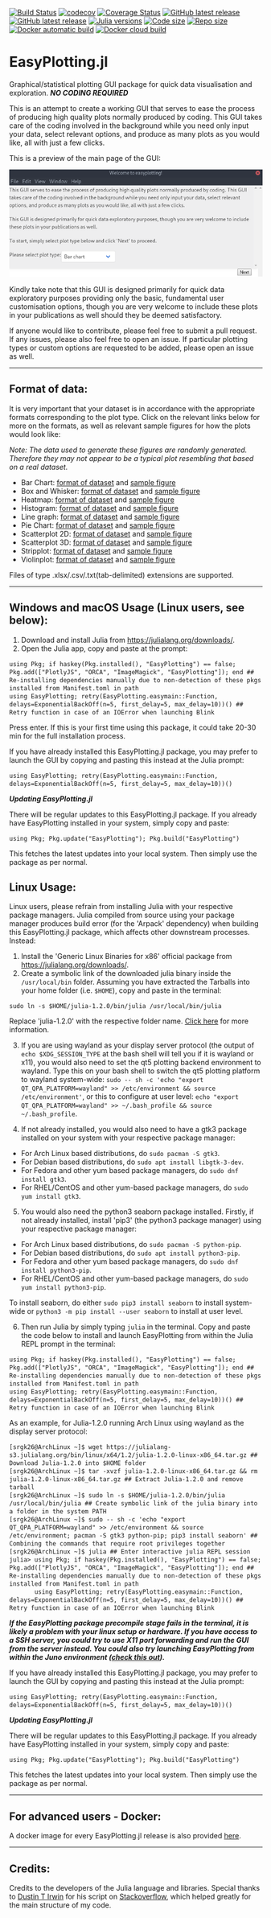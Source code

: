 [![Build Status](https://travis-ci.org/srgk26/EasyPlotting.jl.svg?branch=master)](https://travis-ci.org/srgk26/EasyPlotting.jl)
[![codecov](https://codecov.io/gh/srgk26/EasyPlotting.jl/branch/master/graph/badge.svg)](https://codecov.io/gh/srgk26/EasyPlotting.jl)
[![Coverage Status](https://coveralls.io/repos/github/srgk26/EasyPlotting.jl/badge.png?branch=master)](https://coveralls.io/github/srgk26/EasyPlotting.jl?branch=master)
[![GitHub latest release](https://img.shields.io/badge/latest-v0.1.0-blue)](https://github.com/srgk26/EasyPlotting.jl)
[![GitHub latest release](https://img.shields.io/badge/stable-v0.1.0-green)](https://github.com/srgk26/EasyPlotting.jl/releases)
[![Julia versions](https://img.shields.io/badge/julia-1.1%20%7C%201.2-blue)](https://julialang.org/)
[![Code size](https://img.shields.io/github/languages/code-size/srgk26/EasyPlotting.jl)](https://github.com/srgk26/EasyPlotting.jl)
[![Repo size](https://img.shields.io/github/repo-size/srgk26/EasyPlotting.jl)](https://github.com/srgk26/EasyPlotting.jl)
[![Docker automatic build](https://img.shields.io/docker/automated/srgk26/easyplotting)](https://hub.docker.com/r/srgk26/easyplotting/tags)
[![Docker cloud build](https://img.shields.io/docker/cloud/build/srgk26/easyplotting)](https://hub.docker.com/r/srgk26/easyplotting/tags)

# EasyPlotting.jl
Graphical/statistical plotting GUI package for quick data visualisation and exploration. ***NO CODING REQUIRED***

This is an attempt to create a working GUI that serves to ease the process of producing high quality plots normally produced by coding. This GUI takes care of the coding involved in the background while you need only input your data, select relevant options, and produce as many plots as you would like, all with just a few clicks.

This is a preview of the main page of the GUI:

![Alt text](/Figures/mainpage_GUI.png?raw=true "Mainpage GUI")

Kindly take note that this GUI is designed primarily for quick data exploratory purposes providing only the basic, fundamental user customisation options, though you are very welcome to include these plots in your publications as well should they be deemed satisfactory.

If anyone would like to contribute, please feel free to submit a pull request. If any issues, please also feel free to open an issue. If particular plotting types or custom options are requested to be added, please open an issue as well.

***

## Format of data:

It is very important that your dataset is in accordance with the appropriate formats corresponding to the plot type. Click on the relevant links below for more on the formats, as well as relevant sample figures for how the plots would look like:

*Note: The data used to generate these figures are randomly generated. Therefore they may not appear to be a typical plot resembling that based on a real dataset.*

* Bar Chart: [format of dataset](/Figures/Barchart/barchart_dataformat.png) and [sample figure](/Figures/Barchart/barchart_sampleimage.png)
* Box and Whisker: [format of dataset](/Figures/BoxandWhisker/boxandwhisker_dataformat.png) and [sample figure](/Figures/BoxandWhisker/boxandwhisker_sampleimage.png)
* Heatmap: [format of dataset](/Figures/Heatmap/heatmap_dataformat.png) and [sample figure](/Figures/Heatmap/heatmap_sampleimage.png)
* Histogram: [format of dataset](/Figures/Histogram/histogram_dataformat.png) and [sample figure](/Figures/Histogram/histogram_sampleimage.png)
* Line graph: [format of dataset](/Figures/Linegraph/linegraph_dataformat.png) and [sample figure](/Figures/Linegraph/linegraph_sampleimage.png)
* Pie Chart: [format of dataset](/Figures/Piechart/piechart_dataformat.png) and [sample figure](/Figures/Piechart/piechart_sampleimage.png)
* Scatterplot 2D: [format of dataset](/Figures/Scatterplot2d/scatterplot2d_dataformat.png) and [sample figure](/Figures/Scatterplot2d/scatterplot2d_sampleimage.png)
* Scatterplot 3D: [format of dataset](/Figures/Scatterplot3d/scatterplot3d_dataformat.png) and [sample figure](/Figures/Scatterplot3d/scatterplot3d_sampleimage.png)
* Stripplot: [format of dataset](/Figures/Stripplot/stripplot_dataformat.png) and [sample figure](/Figures/Stripplot/stripplot_sampleimage.png)
* Violinplot: [format of dataset](/Figures/Violinplot/violinplot_dataformat.png) and [sample figure](/Figures/Violinplot/violinplot_sampleimage.png)

Files of type .xlsx/.csv/.txt(tab-delimited) extensions are supported.

***

## Windows and macOS Usage (Linux users, see below):

1. Download and install Julia from https://julialang.org/downloads/.
2. Open the Julia app, copy and paste at the prompt:

```
using Pkg; if haskey(Pkg.installed(), "EasyPlotting") == false; Pkg.add(["PlotlyJS", "ORCA", "ImageMagick", "EasyPlotting"]); end ## Re-installing dependencies manually due to non-detection of these pkgs installed from Manifest.toml in path
using EasyPlotting; retry(EasyPlotting.easymain::Function, delays=ExponentialBackOff(n=5, first_delay=5, max_delay=10))() ## Retry function in case of an IOError when launching Blink
```

Press enter. If this is your first time using this package, it could take 20-30 min for the full installation process.

If you have already installed this EasyPlotting.jl package, you may prefer to launch the GUI by copying and pasting this instead at the Julia prompt:

```
using EasyPlotting; retry(EasyPlotting.easymain::Function, delays=ExponentialBackOff(n=5, first_delay=5, max_delay=10))() 
```

***Updating EasyPlotting.jl***

There will be regular updates to this EasyPlotting.jl package. If you already have EasyPlotting installed in your system, simply copy and paste:

```
using Pkg; Pkg.update("EasyPlotting"); Pkg.build("EasyPlotting")
```

This fetches the latest updates into your local system. Then simply use the package as per normal.

## Linux Usage:

Linux users, please refrain from installing Julia with your respective package managers. Julia compiled from source using your package manager produces build error (for the 'Arpack' dependency) when building this EasyPlotting.jl package, which affects other downstream processes. Instead:

1. Install the 'Generic Linux Binaries for x86' official package from https://julialang.org/downloads/.
2. Create a symbolic link of the downloaded julia binary inside the `/usr/local/bin` folder. Assuming you have extracted the Tarballs into your home folder (i.e. `$HOME`), copy and paste in the terminal:

```
sudo ln -s $HOME/julia-1.2.0/bin/julia /usr/local/bin/julia
```

Replace 'julia-1.2.0' with the respective folder name. [Click here](https://julialang.org/downloads/platform.html) for more information.

3. If you are using wayland as your display server protocol (the output of `echo $XDG_SESSION_TYPE` at the bash shell will tell you if it is wayland or x11), you would also need to set the qt5 plotting backend environment to wayland. Type this on your bash shell to switch the qt5 plotting platform to wayland system-wide: `sudo -- sh -c 'echo "export QT_QPA_PLATFORM=wayland" >> /etc/environment && source /etc/environment'`, or this to configure at user level: `echo "export QT_QPA_PLATFORM=wayland" >> ~/.bash_profile && source ~/.bash_profile`.

4. If not already installed, you would also need to have a gtk3 package installed on your system with your respective package manager:

* For Arch Linux based distributions, do `sudo pacman -S gtk3`.<br>
* For Debian based distributions, do `sudo apt install libgtk-3-dev`.<br>
* For Fedora and other yum based package managers, do `sudo dnf install gtk3`.<br>
* For RHEL/CentOS and other yum-based package managers, do `sudo yum install gtk3`.

5. You would also need the python3 seaborn package installed. Firstly, if not already installed, install 'pip3' (the python3 package manager) using your respective package manager:

* For Arch Linux based distributions, do `sudo pacman -S python-pip`.<br>
* For Debian based distributions, do `sudo apt install python3-pip`.<br>
* For Fedora and other yum based package managers, do `sudo dnf install python3-pip`.<br>
* For RHEL/CentOS and other yum-based package managers, do `sudo yum install python3-pip`.

To install seaborn, do either `sudo pip3 install seaborn` to install system-wide or `python3 -m pip install --user seaborn` to install at user level.

6. Then run Julia by simply typing `julia` in the terminal. Copy and paste the code below to install and launch EasyPlotting from within the Julia REPL prompt in the terminal:

```
using Pkg; if haskey(Pkg.installed(), "EasyPlotting") == false; Pkg.add(["PlotlyJS", "ORCA", "ImageMagick", "EasyPlotting"]); end ## Re-installing dependencies manually due to non-detection of these pkgs installed from Manifest.toml in path
using EasyPlotting; retry(EasyPlotting.easymain::Function, delays=ExponentialBackOff(n=5, first_delay=5, max_delay=10))() ## Retry function in case of an IOError when launching Blink
```

As an example, for Julia-1.2.0 running Arch Linux using wayland as the display server protocol:

```
[srgk26@ArchLinux ~]$ wget https://julialang-s3.julialang.org/bin/linux/x64/1.2/julia-1.2.0-linux-x86_64.tar.gz ## Download Julia-1.2.0 into $HOME folder
[srgk26@ArchLinux ~]$ tar -xvzf julia-1.2.0-linux-x86_64.tar.gz && rm julia-1.2.0-linux-x86_64.tar.gz ## Extract Julia-1.2.0 and remove tarball
[srgk26@ArchLinux ~]$ sudo ln -s $HOME/julia-1.2.0/bin/julia /usr/local/bin/julia ## Create symbolic link of the julia binary into a folder in the system PATH
[srgk26@ArchLinux ~]$ sudo -- sh -c 'echo "export QT_QPA_PLATFORM=wayland" >> /etc/environment && source /etc/environment; pacman -S gtk3 python-pip; pip3 install seaborn' ## Combining the commands that require root privileges together
[srgk26@ArchLinux ~]$ julia ## Enter interactive julia REPL session
julia> using Pkg; if haskey(Pkg.installed(), "EasyPlotting") == false; Pkg.add(["PlotlyJS", "ORCA", "ImageMagick", "EasyPlotting"]); end ## Re-installing dependencies manually due to non-detection of these pkgs installed from Manifest.toml in path
       using EasyPlotting; retry(EasyPlotting.easymain::Function, delays=ExponentialBackOff(n=5, first_delay=5, max_delay=10))() ## Retry function in case of an IOError when launching Blink
```

***If the EasyPlotting package precompile stage fails in the terminal, it is likely a problem with your linux setup or hardware. If you have access to a SSH server, you could try to use X11 port forwarding and run the GUI from the server instead. You could also try launching EasyPlotting from within the Juno environment ([check this out](http://docs.junolab.org/v0.6/index.html)).***

If you have already installed this EasyPlotting.jl package, you may prefer to launch the GUI by copying and pasting this instead at the Julia prompt:

```
using EasyPlotting; retry(EasyPlotting.easymain::Function, delays=ExponentialBackOff(n=5, first_delay=5, max_delay=10))() 
```

***Updating EasyPlotting.jl***

There will be regular updates to this EasyPlotting.jl package. If you already have EasyPlotting installed in your system, simply copy and paste:

```
using Pkg; Pkg.update("EasyPlotting"); Pkg.build("EasyPlotting")
```

This fetches the latest updates into your local system. Then simply use the package as per normal.

***

## For advanced users - Docker:

A docker image for every EasyPlotting.jl release is also provided [here](https://hub.docker.com/r/srgk26/easyplotting/tags).

***

## Credits:

Credits to the developers of the Julia language and libraries. Special thanks to [Dustin T Irwin](https://github.com/dustyirwin) for his script on [Stackoverflow](https://stackoverflow.com/questions/52845964/how-to-use-handlew-flag-with-julia-webio-blink), which helped greatly for the main structure of my code.
